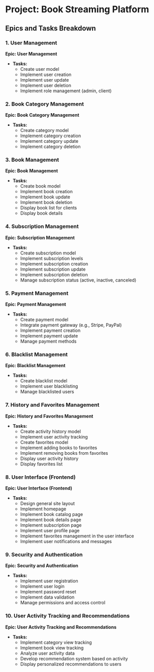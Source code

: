 # Project: Book Streaming Platform

## Epics and Tasks Breakdown

### 1. User Management

**Epic: User Management**

- **Tasks:**
  - Create user model
  - Implement user creation
  - Implement user update
  - Implement user deletion
  - Implement role management (admin, client)

### 2. Book Category Management

**Epic: Book Category Management**

- **Tasks:**
  - Create category model
  - Implement category creation
  - Implement category update
  - Implement category deletion

### 3. Book Management

**Epic: Book Management**

- **Tasks:**
  - Create book model
  - Implement book creation
  - Implement book update
  - Implement book deletion
  - Display book list for clients
  - Display book details

### 4. Subscription Management

**Epic: Subscription Management**

- **Tasks:**
  - Create subscription model
  - Implement subscription levels
  - Implement subscription creation
  - Implement subscription update
  - Implement subscription deletion
  - Manage subscription status (active, inactive, canceled)

### 5. Payment Management

**Epic: Payment Management**

- **Tasks:**
  - Create payment model
  - Integrate payment gateway (e.g., Stripe, PayPal)
  - Implement payment creation
  - Implement payment update
  - Manage payment methods

### 6. Blacklist Management

**Epic: Blacklist Management**

- **Tasks:**
  - Create blacklist model
  - Implement user blacklisting
  - Manage blacklisted users

### 7. History and Favorites Management

**Epic: History and Favorites Management**

- **Tasks:**
  - Create activity history model
  - Implement user activity tracking
  - Create favorites model
  - Implement adding books to favorites
  - Implement removing books from favorites
  - Display user activity history
  - Display favorites list

### 8. User Interface (Frontend)

**Epic: User Interface (Frontend)**

- **Tasks:**
  - Design general site layout
  - Implement homepage
  - Implement book catalog page
  - Implement book details page
  - Implement subscription page
  - Implement user profile page
  - Implement favorites management in the user interface
  - Implement user notifications and messages

### 9. Security and Authentication

**Epic: Security and Authentication**

- **Tasks:**
  - Implement user registration
  - Implement user login
  - Implement password reset
  - Implement data validation
  - Manage permissions and access control

### 10. User Activity Tracking and Recommendations

**Epic: User Activity Tracking and Recommendations**

- **Tasks:**
  - Implement category view tracking
  - Implement book view tracking
  - Analyze user activity data
  - Develop recommendation system based on activity
  - Display personalized recommendations to users
